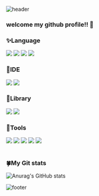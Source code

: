 
<div>

  ![header](https://capsule-render.vercel.app/api?&text=My%profile&&fontColor=ffffff&type=waving)

  <!--
  <div align="center"> </div>
  -->
 ### welcome my github profile!! 👋
 
<!--
<img src="https://img.shields.io/badge/표시할이름-색상?style=for-the-badge&logo=기술스택아이콘&logoColor=white">
-->
### ✨Language
  <img src="https://img.shields.io/badge/HTML5-E34F26?style=flat-square&logo=HTML5&logoColor=000"/>
  <img src="https://img.shields.io/badge/CSS3-1572B6?style=flat-square&logo=CSS3&logoColor=000"/>
  <img src="https://img.shields.io/badge/JavaScript-F7DF1E?style=flat-square&logo=JavaScript&logoColor=000"/>
  <img src="https://img.shields.io/badge/sass-CC6699?style=flat-square&logo=sass&logoColor=000"/>
<br/>

### 🐬IDE
  <img src="https://img.shields.io/badge/visualstudiocode-007ACC?style=flat-square&logo=visualstudiocode&logoColor=000"/>
  <img src="https://img.shields.io/badge/phpstorm-000?style=flat-square&logo=phpstorm&logoColor=fff"/>

<br/>

### 💫Library
  <img src="https://img.shields.io/badge/React-61DAFB?style=flat-square&logo=React&logoColor=000"/>
  <img src="https://img.shields.io/badge/bootstrap-7952B3?style=flat-square&logo=bootstrap&logoColor=fff"/>

<br/>

### 🌸Tools
<img src="https://img.shields.io/badge/git-F05032?style=flat-square&logo=git&logoColor=000"/>
<img src="https://img.shields.io/badge/figma-F24E1E?style=flat-square&logo=figma&logoColor=000"/>
<img src="https://img.shields.io/badge/sourcetree-0052CC?style=flat-square&logo=sourcetree&logoColor=000"/>
<img src="https://img.shields.io/badge/notion-000?style=flat-square&logo=notion&logoColor=fff"/>
<img src="https://img.shields.io/badge/slack-4A154B?style=flat-square&logo=slack&logoColor=fff"/>
<br/>

<br/>

### 🍀My Git stats
![Anurag's GitHub stats](https://github-readme-stats.vercel.app/api?username=limhaneul2244&show_icons=true&theme=radical)
  
  ![footer](https://capsule-render.vercel.app/api?section=footer)
</div>

<!--
**limhaneul2244/limhaneul2244** is a ✨ _special_ ✨ repository because its `README.md` (this file) appears on your GitHub profile.

Here are some ideas to get you started:

- 🔭 I’m currently working on ...
- 🌱 I’m currently learning ...
- 👯 I’m looking to collaborate on ...
- 🤔 I’m looking for help with ...
- 💬 Ask me about ...
- 📫 How to reach me: ...
- 😄 Pronouns: ...
- ⚡ Fun fact: ...
-->
